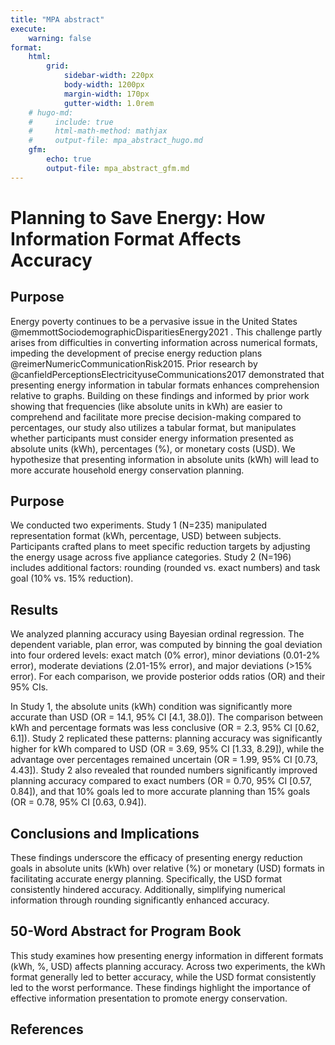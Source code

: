 ```yaml
---
title: "MPA abstract"
execute:
    warning: false
format:
    html: 
        grid:
            sidebar-width: 220px
            body-width: 1200px
            margin-width: 170px
            gutter-width: 1.0rem
    # hugo-md:
    #     include: true
    #     html-math-method: mathjax
    #     output-file: mpa_abstract_hugo.md
    gfm:
        echo: true
        output-file: mpa_abstract_gfm.md
---
```


# Planning to Save Energy: How Information Format Affects Accuracy

## Purpose

Energy poverty continues to be a pervasive issue in the United States @memmottSociodemographicDisparitiesEnergy2021 . This challenge partly arises from difficulties in converting information across numerical formats, impeding the development of precise energy reduction plans @reimerNumericCommunicationRisk2015. Prior research by @canfieldPerceptionsElectricityuseCommunications2017 demonstrated that presenting energy information in tabular formats enhances comprehension relative to graphs. Building on these findings and informed by prior work showing that frequencies (like absolute units in kWh) are easier to comprehend and facilitate more precise decision-making compared to percentages, our study also utilizes a tabular format, but manipulates whether participants must consider energy information presented as absolute units (kWh), percentages (%), or monetary costs (USD). We hypothesize that presenting information in absolute units (kWh) will lead to more accurate household energy conservation planning.

## Purpose

We conducted two experiments. Study 1 (N=235) manipulated representation format (kWh, percentage, USD) between subjects. Participants crafted plans to meet specific reduction targets by adjusting the energy usage across five appliance categories. Study 2 (N=196) includes additional factors: rounding (rounded vs. exact numbers) and task goal (10% vs. 15% reduction).

## Results

We analyzed planning accuracy using Bayesian ordinal regression. The dependent variable, plan error, was computed by binning the goal deviation into four ordered levels: exact match (0% error), minor deviations (0.01-2% error), moderate deviations (2.01-15% error), and major deviations (>15% error). For each comparison, we provide posterior odds ratios (OR) and their 95% CIs.

In Study 1, the absolute units (kWh) condition was significantly more accurate than USD (OR = 14.1, 95% CI [4.1, 38.0]). The comparison between kWh and percentage formats was less conclusive (OR = 2.3, 95% CI [0.62, 6.1]). Study 2 replicated these patterns: planning accuracy was significantly higher for kWh compared to USD (OR = 3.69, 95% CI [1.33, 8.29]), while the advantage over percentages remained uncertain (OR = 1.99, 95% CI [0.73, 4.43]). Study 2 also revealed that rounded numbers significantly improved planning accuracy compared to exact numbers (OR = 0.70, 95% CI [0.57, 0.84]), and that 10% goals led to more accurate planning than 15% goals (OR = 0.78, 95% CI [0.63, 0.94]).

## Conclusions and Implications

These findings underscore the efficacy of presenting energy reduction goals in absolute units (kWh) over relative (%) or monetary (USD) formats in facilitating accurate energy planning. Specifically, the USD format consistently hindered accuracy. Additionally, simplifying numerical information through rounding significantly enhanced accuracy.


## 50-Word Abstract for Program Book

This study examines how presenting energy information in different formats (kWh, %, USD) affects planning accuracy. Across two experiments, the kWh format generally led to better accuracy, while the USD format consistently led to the worst performance. These findings highlight the importance of effective information presentation to promote energy conservation.


## References